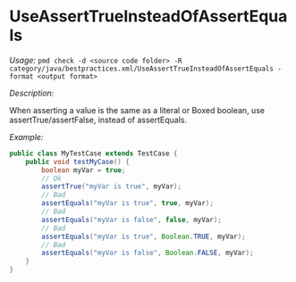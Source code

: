 
# UseAssertTrueInsteadOfAssertEquals

*Usage:*
`pmd check -d <source code folder> -R category/java/bestpractices.xml/UseAssertTrueInsteadOfAssertEquals -format <output format>`

*Description:*

When asserting a value is the same as a literal or Boxed boolean, use assertTrue/assertFalse, instead of assertEquals.

*Example:*

```java
public class MyTestCase extends TestCase {
    public void testMyCase() {
        boolean myVar = true;
        // Ok
        assertTrue("myVar is true", myVar);
        // Bad
        assertEquals("myVar is true", true, myVar);
        // Bad
        assertEquals("myVar is false", false, myVar);
        // Bad
        assertEquals("myVar is true", Boolean.TRUE, myVar);
        // Bad
        assertEquals("myVar is false", Boolean.FALSE, myVar);
    }
}        
```
